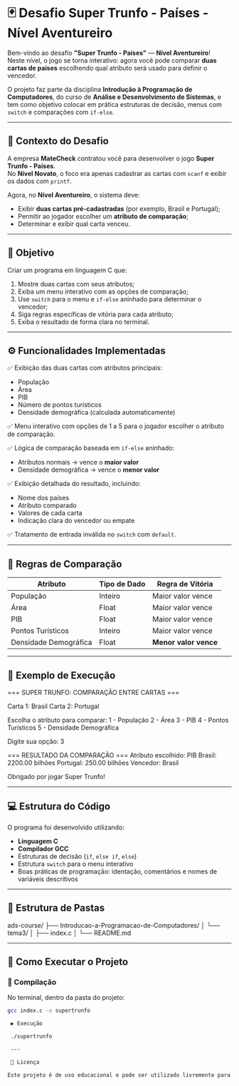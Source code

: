 # 🃏 Desafio Super Trunfo - Países - Nível Aventureiro  

Bem-vindo ao desafio **"Super Trunfo - Países"** — **Nível Aventureiro**!  
Neste nível, o jogo se torna interativo: agora você pode comparar **duas cartas de países** escolhendo qual atributo será usado para definir o vencedor.  

O projeto faz parte da disciplina **Introdução à Programação de Computadores**, do curso de **Análise e Desenvolvimento de Sistemas**, e tem como objetivo colocar em prática estruturas de decisão, menus com `switch` e comparações com `if-else`.

---

## 🧭 Contexto do Desafio

A empresa **MateCheck** contratou você para desenvolver o jogo **Super Trunfo - Países**.  
No **Nível Novato**, o foco era apenas cadastrar as cartas com `scanf` e exibir os dados com `printf`.  

Agora, no **Nível Aventureiro**, o sistema deve:
- Exibir **duas cartas pré-cadastradas** (por exemplo, Brasil e Portugal);
- Permitir ao jogador escolher um **atributo de comparação**;
- Determinar e exibir qual carta venceu.

---

## 🎯 Objetivo

Criar um programa em linguagem C que:
1. Mostre duas cartas com seus atributos;
2. Exiba um menu interativo com as opções de comparação;
3. Use `switch` para o menu e `if-else` aninhado para determinar o vencedor;
4. Siga regras específicas de vitória para cada atributo;
5. Exiba o resultado de forma clara no terminal.

---

## ⚙️ Funcionalidades Implementadas

✅ Exibição das duas cartas com atributos principais:  
- População  
- Área  
- PIB  
- Número de pontos turísticos  
- Densidade demográfica (calculada automaticamente)

✅ Menu interativo com opções de 1 a 5 para o jogador escolher o atributo de comparação.

✅ Lógica de comparação baseada em `if-else` aninhado:
- Atributos normais → vence o **maior valor**
- Densidade demográfica → vence o **menor valor**

✅ Exibição detalhada do resultado, incluindo:
- Nome dos países
- Atributo comparado
- Valores de cada carta
- Indicação clara do vencedor ou empate

✅ Tratamento de entrada inválida no `switch` com `default`.

---

## 🧮 Regras de Comparação

| Atributo | Tipo de Dado | Regra de Vitória |
|-----------|---------------|------------------|
| População | Inteiro | Maior valor vence |
| Área | Float | Maior valor vence |
| PIB | Float | Maior valor vence |
| Pontos Turísticos | Inteiro | Maior valor vence |
| Densidade Demográfica | Float | **Menor valor vence** |

---

## 🧠 Exemplo de Execução

=== SUPER TRUNFO: COMPARAÇÃO ENTRE CARTAS ===

Carta 1: Brasil
Carta 2: Portugal

Escolha o atributo para comparar:
1 - População
2 - Área
3 - PIB
4 - Pontos Turísticos
5 - Densidade Demográfica

Digite sua opção: 3

=== RESULTADO DA COMPARAÇÃO ===
Atributo escolhido: PIB
Brasil: 2200.00 bilhões
Portugal: 250.00 bilhões
Vencedor: Brasil

Obrigado por jogar Super Trunfo!

---

## 💻 Estrutura do Código

O programa foi desenvolvido utilizando:
- **Linguagem C**
- **Compilador GCC**
- Estruturas de decisão (`if`, `else if`, `else`)
- Estrutura `switch` para o menu interativo
- Boas práticas de programação: identação, comentários e nomes de variáveis descritivos

---

## 🧩 Estrutura de Pastas

ads-course/
├── Introducao-a-Programacao-de-Computadores/
│   └── tema3/
│       ├── index.c
│       └── README.md

---

## 🧰 Como Executar o Projeto

### 🔧 Compilação
No terminal, dentro da pasta do projeto:
```bash
gcc index.c -o supertrunfo

 ▶️ Execução

 ./supertrunfo

 ---

 🧠 Licença

Este projeto é de uso educacional e pode ser utilizado livremente para fins de aprendizado e aprimoramento pessoal.